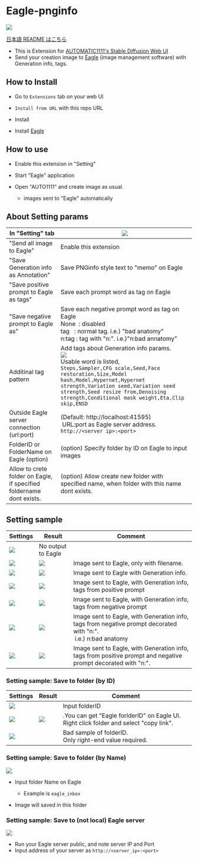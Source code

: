 # Eagle-pnginfo

![](misc/sss_top.png)

[日本語 README はこちら](README.ja.md)

- This is Extension for [AUTOMATIC1111's Stable Diffusion Web UI](https://github.com/AUTOMATIC1111/stable-diffusion-webui)
- Send your creation image to [Eagle](https://jp.eagle.cool/) (image management software) with Generation info, tags.

## How to Install

- Go to `Extensions` tab on your web UI

- `Install from URL` with this repo URL

- Install

- Install [Eagle]([https://jp.eagle.cool/](https://jp.eagle.cool/))

## How to use

- Enable this extension in "Setting"

- Start "Eagle" application

- Open "AUTO1111" and create image as usual.
  
   - images sent to "Eagle" automatically

## About Setting params

| In "Setting" tab                                                     | ![](misc/sss09.png)                                                                                                                                                                                                                                                                                                       |
| -------------------------------------------------------------------- | ------------------------------------------------------------------------------------------------------------------------------------------------------------------------------------------------------------------------------------------------------------------------------------------------------------------------- |
| "Send all image to Eagle"                                            | Enable this extension                                                                                                                                                                                                                                                                                                     |
| "Save Generation info as Annotation"                                 | Save PNGinfo style text to "memo" on Eagle                                                                                                                                                                                                                                                                                |
| "Save positive prompt to Eagle as tags"                              | Save each prompt word as tag on Eagle                                                                                                                                                                                                                                                                                     |
| "Save negative prompt to Eagle as"                                   | Save each negative prompt word as tag on Eagle<br/>None  : disabled<br/>tag   : normal tag. i.e.) "bad anatomy"<br/>n:tag : tag with "n:". i.e.)"n:bad annatomy"                                                                                                                                                          |
| Additinal tag pattern                                                | Add tags about Generation info params.<br/>![](misc/sss10.png)<br />Usable word is listed,<br/>```Steps,Sampler,CFG scale,Seed,Face restoration,Size,Model hash,Model,Hypernet,Hypernet strength,Variation seed,Variation seed strength,Seed resize from,Denoising strength,Conditional mask weight,Eta,Clip skip,ENSD``` |
| Outside Eagle server connection (url:port)                           | (Default: http://localhost:41595)<br/> URL:port as Eagle server address.<br/>```http://<server ip>:<port>```                                                                                                                                                                                                              |
| FolderID or FolderName on Eagle (option)                             | (option) Specify folder by ID on Eagle to input images                                                                                                                                                                                                                                                                    |
| Allow to crete folder on Eagle, if specified foldername dont exists. | (option) Allow create new folder with specified name, when folder with this name dont exists.                                                                                                                                                                                                                             |

## Setting sample

| Settings              | Result                | Comment                                                                                                            |
| --------------------- | --------------------- | ------------------------------------------------------------------------------------------------------------------ |
| ![](misc/sss00.png)   | No output to Eagle    |                                                                                                                    |
| ![](misc/sss01-1.png) | ![](misc/sss01-2.png) | Image sent to Eagle, only with filename.                                                                           |
| ![](misc/sss02-1.png) | ![](misc/sss02-2.png) | Image sent to Eagle with Generation info.                                                                          |
| ![](misc/sss03-1.png) | ![](misc/sss03-2.png) | Image sent to Eagle, with Generation info, tags from positive prompt                                               |
| ![](misc/sss04-1.png) | ![](misc/sss04-2.png) | Image sent to Eagle, with Generation info, tags from negative prompt                                               |
| ![](misc/sss05-1.png) | ![](misc/sss05-2.png) | Image sent to Eagle, with Generation info, tags from negative prompt decorated with "n:".<br/> i.e.) n:bad anatomy |
| ![](misc/sss06-1.png) | ![](misc/sss06-2.png) | Image sent to Eagle, with Generation info, tags from positive prompt and negative prompt decorated with "n:".      |

### Setting sample: Save to folder (by ID)

| Settings              | Result                | Comment                                                                                |
| --------------------- | --------------------- | -------------------------------------------------------------------------------------- |
| ![](misc/sss07-4.png) |                       | Input folderID                                                                         |
| ![](misc/sss07-1.png) | ![](misc/sss07-3.png) | .You can get "Eagle forlderID" on Eagle UI. Right click folder and select "copy link". |
| ![](misc/sss07-2.png) |                       | Bad sample of folderID.<br/>Only right-end value required.                             |

### Setting sample: Save to folder (by Name)

![](misc/sss11.png)

- Input folder Name on Eagle
  
   - Example is `eagle_inbox`

- Image will saved in this folder

### Setting sample: Save to (not local) Eagle server

![](misc/sss12.png)

- Run your Eagle server public, and note server IP and Port
- Input address of your server as ```http://<server_ip>:<port>```
